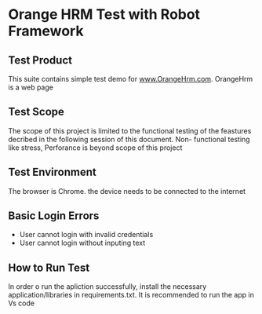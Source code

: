 # Orange HRM Test with Robot Framework
## Test Product
This suite contains simple test demo for www.OrangeHrm.com. OrangeHrm is a web page
## Test Scope
The scope of this project is limited to the functional testing of the feastures decribed in the following session of this document. Non- functional testing like stress, Perforance is beyond scope of this project
## Test Environment
The browser is Chrome. the device needs to be connected to the internet
## Basic Login Errors
* User cannot login with invalid credentials
* User cannot login without inputing text
## How to Run Test
In order o run the apliction successfully, install the necessary application/libraries in requirements.txt. It is recommended to run the app in Vs code 


